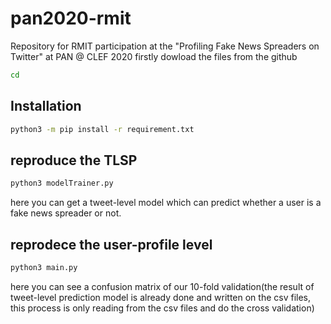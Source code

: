 # pan2020-rmit
Repository for RMIT participation at the "Profiling Fake News Spreaders on Twitter" at PAN @ CLEF 2020
firstly dowload the files from the github

```bash
cd 
```
## Installation

```bash
python3 -m pip install -r requirement.txt
```

## reproduce the TLSP
```bash
python3 modelTrainer.py
```
here you can get a tweet-level model which can predict whether a user is a fake news spreader or not.


## reprodece the user-profile level 

```bash
python3 main.py
```

here you can see a confusion matrix of our 10-fold validation(the result of tweet-level prediction model is already 
done and written on the csv files, this process is only reading from the csv files and do the cross validation)
